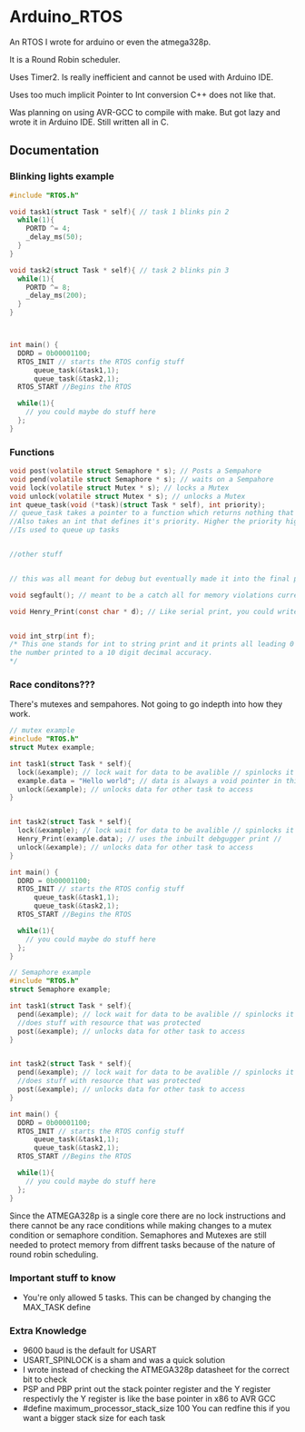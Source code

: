 # Arduino_RTOS
An RTOS I wrote for arduino or even the atmega328p. 

It is a Round Robin scheduler. 


Uses Timer2. Is really inefficient and cannot be used with Arduino IDE. 

Uses too much implicit Pointer to Int conversion C++ does not like that. 


Was planning on using AVR-GCC to compile with make. But got lazy and wrote it in Arduino IDE. Still written all in C. 

## Documentation
### Blinking lights example 

```C
#include "RTOS.h"

void task1(struct Task * self){ // task 1 blinks pin 2
  while(1){
    PORTD ^= 4;
    _delay_ms(50);
  }
}

void task2(struct Task * self){ // task 2 blinks pin 3
  while(1){
    PORTD ^= 8;
    _delay_ms(200);
  }
}



int main() {
  DDRD = 0b00001100;
  RTOS_INIT // starts the RTOS config stuff 
      queue_task(&task1,1);
      queue_task(&task2,1);
  RTOS_START //Begins the RTOS

  while(1){
    // you could maybe do stuff here
  };
}
```



### Functions
```C
void post(volatile struct Semaphore * s); // Posts a Sempahore
void pend(volatile struct Semaphore * s); // waits on a Sempahore
void lock(volatile struct Mutex * s); // locks a Mutex
void unlock(volatile struct Mutex * s); // unlocks a Mutex
int queue_task(void (*task)(struct Task * self), int priority);
// queue_task takes a pointer to a function which returns nothing that takes a struct Task* as a argument
//Also takes an int that defines it's priority. Higher the priority higher the ammount of time this task is given by the kernel. 
//Is used to queue up tasks


//other stuff


// this was all meant for debug but eventually made it into the final product

void segfault(); // meant to be a catch all for memory violations currently unused

void Henry_Print(const char * d); // Like serial print, you could write your own print function. The name is an inside Joke.


void int_strp(int f);
/* This one stands for int to string print and it prints all leading 0's and will get
the number printed to a 10 digit decimal accuracy. 
*/
```

### Race conditons???
There's mutexes and sempahores. Not going to go indepth into how they work. 

```C
// mutex example
#include "RTOS.h"
struct Mutex example;

int task1(struct Task * self){
  lock(&example); // lock wait for data to be avalible // spinlocks it if you will
  example.data = "Hello world"; // data is always a void pointer in this case it's now pointing to a const char * which is pointing to "Hello World"
  unlock(&example); // unlocks data for other task to access
}


int task2(struct Task * self){
  lock(&example); // lock wait for data to be avalible // spinlocks it if you will
  Henry_Print(example.data); // uses the inbuilt debgugger print //
  unlock(&example); // unlocks data for other task to access
}

int main() {
  DDRD = 0b00001100;
  RTOS_INIT // starts the RTOS config stuff 
      queue_task(&task1,1);
      queue_task(&task2,1);
  RTOS_START //Begins the RTOS

  while(1){
    // you could maybe do stuff here
  };
}

```



```C
// Semaphore example
#include "RTOS.h"
struct Semaphore example;

int task1(struct Task * self){
  pend(&example); // lock wait for data to be avalible // spinlocks it if you will
  //does stuff with resource that was protected
  post(&example); // unlocks data for other task to access
}


int task2(struct Task * self){
  pend(&example); // lock wait for data to be avalible // spinlocks it if you will
  //does stuff with resource that was protected
  post(&example); // unlocks data for other task to access
}

int main() {
  DDRD = 0b00001100;
  RTOS_INIT // starts the RTOS config stuff 
      queue_task(&task1,1);
      queue_task(&task2,1);
  RTOS_START //Begins the RTOS

  while(1){
    // you could maybe do stuff here
  };
}

```

Since the ATMEGA328p is a single core there are no lock instructions and there 
cannot be any race conditions while making changes to a mutex condition or semaphore condition.
Semaphores and Mutexes are still needed to protect memory from diffrent tasks because of the nature of round robin scheduling. 


### Important stuff to know
- You're only allowed 5 tasks. This can be changed by changing the MAX_TASK define

### Extra Knowledge
- 9600 baud is the default for USART
- USART_SPINLOCK is a sham and was a quick solution 
- I wrote instead of checking the ATMEGA328p datasheet for the correct bit to check
- PSP and PBP print out the stack pointer register and the Y register respectivly the Y register is like the base pointer in x86 to AVR GCC
- #define maximum_processor_stack_size 100 You can redfine this if you want a bigger stack size for each task



